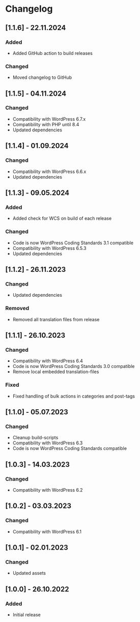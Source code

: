 # Changelog

## [1.1.6] - 22.11.2024

### Added

- Added GitHub action to build releases

### Changed

- Moved changelog to GitHub

## [1.1.5] - 04.11.2024

### Changed

- Compatibility with WordPress 6.7.x
- Compatibility with PHP until 8.4
- Updated dependencies

## [1.1.4] - 01.09.2024

### Changed

- Compatibility with WordPress 6.6.x
- Updated dependencies

## [1.1.3] - 09.05.2024

### Added

- Added check for WCS on build of each release

### Changed

- Code is now WordPress Coding Standards 3.1 compatible
- Compatibility with WordPress 6.5.3
- Updated dependencies


## [1.1.2] - 26.11.2023

### Changed

- Updated dependencies

### Removed

- Removed all translation files from release

## [1.1.1] - 26.10.2023

### Changed

- Compatibility with WordPress 6.4
- Code is now WordPress Coding Standards 3.0 compatible
- Remove local embedded translation-files

### Fixed

- Fixed handling of bulk actions in categories and post-tags

## [1.1.0] - 05.07.2023

### Changed

- Cleanup build-scripts
- Compatibility with WordPress 6.3
- Code is now WordPress Coding Standards compatible

## [1.0.3] - 14.03.2023

### Changed

- Compatibility with WordPress 6.2

## [1.0.2] - 03.03.2023

### Changed

- Compatibility with WordPress 6.1

## [1.0.1] - 02.01.2023

### Changed

- Updated assets

## [1.0.0] - 26.10.2022

### Added

- Initial release
